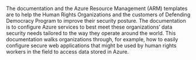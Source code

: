 The documentation and the Azure Resource Management (ARM) templates are to help the Human Rights Organizations and the customers of Defending Democracy Program to improve their security posture. The documentation is to configure Azure services to best meet these organizations’ data security needs tailored to the way they operate around the world. This documentation walks organizations through, for example, how to easily configure secure web applications that might be used by human rights workers in the field to access data stored in Azure.
